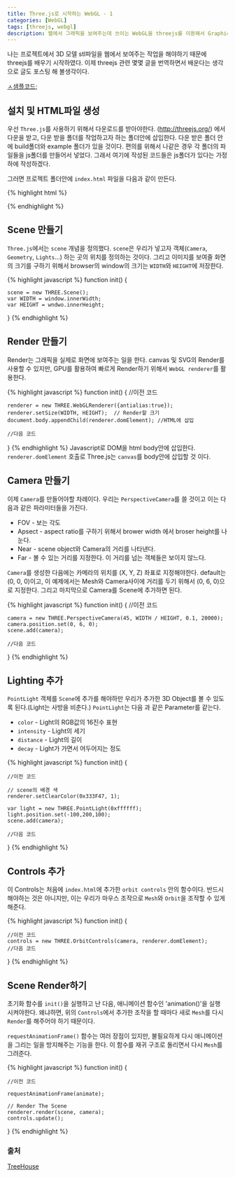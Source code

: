 ```yaml
---
title: Three.js로 시작하는 WebGL - 1
categories: [WebGL]
tags: [threejs, webgl]
description: 웹에서 그래픽을 보여주는데 쓰이는 WebGL을 threejs를 이용해서 Graphic을 웹에 그려보다. teamtreehouse의 튜토리얼을 따라해보자.
---
```

나는 프로젝트에서 3D 모델 stl파일을 웹에서 보여주는 작업을 해야하기 때문에 threejs를 배우기 시작하였다. 이제 threejs 관련 몇몇 글을 번역하면서
배운다는 생각으로 글도 포스팅 해 볼생각이다.

[ㅅ샘플코드](http://treehouse-code-samples.s3.amazonaws.com/threejs_logo_example/threejs_logo_example.zip);

## 설치 및 HTML파일 생성
우선 `Three.js`를 사용하기 위해서 다운로드를 받아야한다. (http://threejs.org/) 에서 다운을 받고, 다운 받을 폴더를 작업하고자 하는 폴더안에 삽입한다. 다운 받은 폴더 안에 build폴더와 example 폴더가 있을 것이다. 편의를 위해서 나같은 경우 각 폴더의 파일들을 js폴더를 만들어서 넣었다. 그래서 여기에 작성된 코드들은 js폴더가 있다는 가정하에 작성하겠다.

 그러면 프로젝트 폴더안에 `index.html` 파일을 다음과 같이 만든다.

{% highlight html %}
<!doctype html>
<html>
<script src ="js/three.min.js"></script>
<script src ="js/orbitControls.js"></script>
<script>
    var scene, camera, renderer;
    init();
    animate();
    <!-- 여기에는 3D 코드 작성 -->
</script>
</html>
{% endhighlight %}

## Scene 만들기
`Three.js`에서는 `scene` 개념을 정의했다. `scene`은 우리가 넣고자 객체(`Camera`, `Geometry`, `Lights`...) 하는 곳의 위치를 정의하는 것이다.
그리고 이미지를 보여줄 화면의 크기를 구하기 위해서 browser의 window의 크기는 `WIDTH`와 `HEIGHT`에 저장한다.

{% highlight javascript %}
function init() {

    scene = new THREE.Scene();
    var WIDTH = window.innerWidth;
    var HEIGHT = wndwo.innerHeight;
}
{% endhighlight %}


## Render 만들기
Render는 그래픽을 실제로 화면에 보여주는 일을 한다.
canvas 및 SVG의 Render를 사용할 수 있지만, GPU를 활용하여 빠르게 Render하기 위해서 `WebGL renderer`를 활용한다.

{% highlight javascript %}
function init() {
    //이전 코드

    renderer = new THREE.WebGLRenderer({antialias:true});
    renderer.setSize(WIDTH, HEIGHT);  // Render할 크기
    document.body.appendChild(renderer.domElement); //HTML에 삽입

    //다음 코드
}
{% endhighlight %}
Javascript로 DOM을 html body안에 삽입한다. `renderer.domElement` 호출로 Three.js는 `canvas`를  body안에 삽입할 것 이다.

## Camera 만들기
이제 `Camera`를 만들어야할 차례이다. 우리는 `PerspectiveCamera`를 쓸 것이고 이는 다음과 같은 파라미터들을 가진다.

* FOV - 보는 각도
* Apsect - aspect ratio를 구하기 위해서 brower width 에서 broser height를 나눈다.
* Near - scene object와 Camera의 거리를 나타낸다.
* Far - 볼 수 있는 거리를 지정한다. 이 거리를 넘는 객체들은 보이지 않느다.

`Camera`를 생성한 다음에는 카메라의 위치를 (X, Y, Z) 좌표로 지정해야한다. default는 (0, 0, 0)이고, 이 예제에서는 Mesh와 Camera사이에 거리를 두기 위해서 (0, 6, 0)으로 지정한다. 그리고 마지막으로 Camera를 Scene에 추가하면 된다.

{% highlight javascript %}
function init() {
    //이전 코드

    camera = new THREE.PerspectiveCamera(45, WIDTH / HEIGHT, 0.1, 20000);
    camera.position.set(0, 6, 0);
    scene.add(camera);

    //다음 코드
}
{% endhighlight %}

## Lighting 추가

`PointLight` 객체를 `Scene`에 추가를 해야하만 우리가 추가한 3D Object를 볼 수 있도록 된다.(Light는 사방을 비춘다.) `PointLight`는 다음 과 같은 Parameter를 같는다.

* `color` - Light의 RGB값의 16진수 표현
* `intensity` - Light의 세기
* `distance` - Light의 길이
* `decay` - Light가 가면서 어두어지는 정도

{% highlight javascript %}
function init() {

    //이전 코드

    // scene의 배경 색
    renderer.setClearColor(0x333F47, 1);

    var light = new THREE.PointLight(0xffffff);
    light.position.set(-100,200,100);
    scene.add(camera);

    //다음 코드
}
{% endhighlight %}

## Controls 추가

이 Controls는 처음에 `index.html`에 추가한 `orbit controls` 안의 함수이다.
반드시 해야하는 것은 아니지만, 이는 우리가 마우스 조작으로 `Mesh`와 `Orbit`을 조작할 수 있게 해준다.

{% highlight javascript %}
function init() {

    //이전 코드
    controls = new THREE.OrbitControls(camera, renderer.domElement);
    //다음 코드

}
{% endhighlight %}

## Scene Render하기

초기화 함수를 `init()`을 실행하고 난 다음, 애니메이션 함수인 'animation()'을 실행 시켜야한다. 왜냐하면, 위의 `Controls`에서 추가한 조작을 할 때마다 새로 `Mesh`를 다시 `Render`를 해주어야 하기 때문이다.

`requestAnimationFrame()` 함수는 여러 장점이 있지만, 불필요하게 다시 애니메이션을 그리는 일을 방지해주는 기능을 한다. 이 함수를 재귀 구조로 돌리면서 다시 `Mesh`를 그려준다.

{% highlight javascript %}
function init() {

    //이전 코드

    requestAnimationFrame(animate);

    // Render The Scene
    renderer.render(scene, camera);
    controls.update();
}
{% endhighlight %}

### 출처
[TreeHouse](http://blog.teamtreehouse.com/the-beginners-guide-to-three-js)
